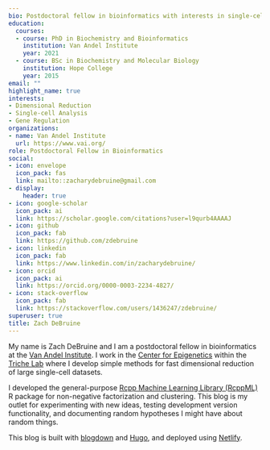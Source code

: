 ```yaml
---
bio: Postdoctoral fellow in bioinformatics with interests in single-cell experiments and non-negative dimensional reduction. I love simple, fast, and common sense data analysis.
education:
  courses:
  - course: PhD in Biochemistry and Bioinformatics
    institution: Van Andel Institute
    year: 2021
  - course: BSc in Biochemistry and Molecular Biology
    institution: Hope College
    year: 2015
email: ""
highlight_name: true
interests:
- Dimensional Reduction
- Single-cell Analysis
- Gene Regulation
organizations:
- name: Van Andel Institute
  url: https://www.vai.org/
role: Postdoctoral Fellow in Bioinformatics
social:
- icon: envelope
  icon_pack: fas
  link: mailto::zacharydebruine@gmail.com
- display:
    header: true
- icon: google-scholar
  icon_pack: ai
  link: https://scholar.google.com/citations?user=l9qurb4AAAAJ
- icon: github
  icon_pack: fab
  link: https://github.com/zdebruine
- icon: linkedin
  icon_pack: fab
  link: https://www.linkedin.com/in/zacharydebruine/
- icon: orcid
  icon_pack: ai
  link: https://orcid.org/0000-0003-2234-4827/
- icon: stack-overflow
  icon_pack: fab
  link: https://stackoverflow.com/users/1436247/zdebruine/
superuser: true
title: Zach DeBruine
---
```


My name is Zach DeBruine and I am a postdoctoral fellow in bioinformatics at the [Van Andel Institute](https://www.vai.org/). I work in the [Center for Epigenetics](https://vari.vai.org/epigenetics/) within the [Triche Lab](https://trichelab.vai.org/) where I develop simple methods for fast dimensional reduction of large single-cell datasets.

I developed the general-purpose [Rcpp Machine Learning Library (RcppML)](https://github.com/zdebruine/RcppML) R package for non-negative factorization and clustering. This blog is my outlet for experimenting with new ideas, testing development version functionality, and documenting random hypotheses I might have about random things.

This blog is built with [blogdown](https://github.com/rstudio/blogdown) and [Hugo](https://gohugo.io/), and deployed using [Netlify](https://www.netlify.com/).